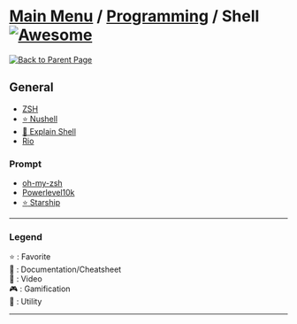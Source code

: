 # [Main Menu](../../README.md) / [Programming](../README.md) / Shell [![Awesome](https://awesome.re/badge-flat.svg)](https://awesome.re)

[![Back to Parent Page](https://img.shields.io/badge/-Back_to_Parent_Page-blue?style=for-the-badge)](../README.md)

## General
- [ZSH](https://www.zsh.org)
- [:star: Nushell](https://www.nushell.sh)
- [:wrench: Explain Shell](https://explainshell.com/)
- [Rio](https://raphamorim.io/rio/)

### Prompt
- [oh-my-zsh](https://ohmyz.sh)
- [Powerlevel10k](https://github.com/romkatv/powerlevel10k)
- [:star: Starship](https://starship.rs)

---

### Legend
:star: : Favorite\
:book: : Documentation/Cheatsheet\
:movie_camera: : Video\
:video_game: : Gamification\
:wrench: : Utility

---
